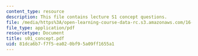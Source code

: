 ```yaml
---
content_type: resource
description: This file contains lecture S1 concept questions.
file: /media/https%3A/open-learning-course-data-rc.s3.amazonaws.com/16-01-unified-engineering-i-ii-iii-iv-fall-2005-spring-2006/81dca6b7f7f5ea020bf95a09ff1655a1_s01_concept.pdf
file_type: application/pdf
resourcetype: Document
title: s01_concept.pdf
uid: 81dca6b7-f7f5-ea02-0bf9-5a09ff1655a1
---
```

